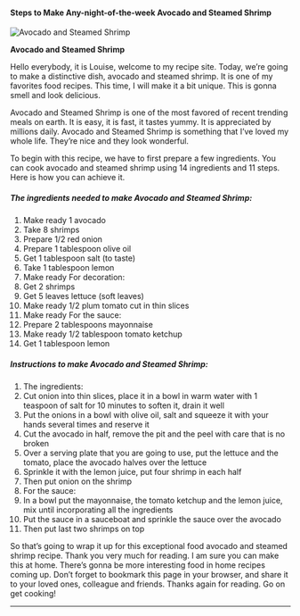             

#### Steps to Make Any-night-of-the-week Avocado and Steamed Shrimp

![Avocado and Steamed Shrimp](https://img-global.cpcdn.com/recipes/86b47abc9c434027/751x532cq70/avocado-and-steamed-shrimp-recipe-main-photo.jpg)

**Avocado and Steamed Shrimp**

Hello everybody, it is Louise, welcome to my recipe site. Today, we’re going to make a distinctive dish, avocado and steamed shrimp. It is one of my favorites food recipes. This time, I will make it a bit unique. This is gonna smell and look delicious.

Avocado and Steamed Shrimp is one of the most favored of recent trending meals on earth. It is easy, it is fast, it tastes yummy. It is appreciated by millions daily. Avocado and Steamed Shrimp is something that I’ve loved my whole life. They’re nice and they look wonderful.

To begin with this recipe, we have to first prepare a few ingredients. You can cook avocado and steamed shrimp using 14 ingredients and 11 steps. Here is how you can achieve it.

##### The ingredients needed to make Avocado and Steamed Shrimp:

1.  Make ready 1 avocado
2.  Take 8 shrimps
3.  Prepare 1/2 red onion
4.  Prepare 1 tablespoon olive oil
5.  Get 1 tablespoon salt (to taste)
6.  Take 1 tablespoon lemon
7.  Make ready For decoration:
8.  Get 2 shrimps
9.  Get 5 leaves lettuce (soft leaves)
10.  Make ready 1/2 plum tomato cut in thin slices
11.  Make ready For the sauce:
12.  Prepare 2 tablespoons mayonnaise
13.  Make ready 1/2 tablespoon tomato ketchup
14.  Get 1 tablespoon lemon

##### Instructions to make Avocado and Steamed Shrimp:

1.  The ingredients:
2.  Cut onion into thin slices, place it in a bowl in warm water with 1 teaspoon of salt for 10 minutes to soften it, drain it well
3.  Put the onions in a bowl with olive oil, salt and squeeze it with your hands several times and reserve it
4.  Cut the avocado in half, remove the pit and the peel with care that is no broken
5.  Over a serving plate that you are going to use, put the lettuce and the tomato, place the avocado halves over the lettuce
6.  Sprinkle it with the lemon juice, put four shrimp in each half
7.  Then put onion on the shrimp
8.  For the sauce:
9.  In a bowl put the mayonnaise, the tomato ketchup and the lemon juice, mix until incorporating all the ingredients
10.  Put the sauce in a sauceboat and sprinkle the sauce over the avocado
11.  Then put last two shrimps on top

So that’s going to wrap it up for this exceptional food avocado and steamed shrimp recipe. Thank you very much for reading. I am sure you can make this at home. There’s gonna be more interesting food in home recipes coming up. Don’t forget to bookmark this page in your browser, and share it to your loved ones, colleague and friends. Thanks again for reading. Go on get cooking!

* * *